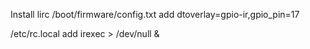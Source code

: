 Install lirc
/boot/firmware/config.txt   add  dtoverlay=gpio-ir,gpio_pin=17

/etc/rc.local  add  irexec > /dev/null &
